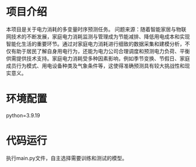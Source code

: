 # 项目介绍
本项目是关于电力消耗的多变量时序预测任务。
问题来源：随着智能家居与物联网技术的不断发展，家庭电力消耗监测与管理成为节能减排、降低用电成本和实现智能化生活的重要环节。通过对家庭电力消耗进行细致的数据采集和建模分析，不仅有助于居民了解自身用电行为，还能为电力公司合理调度和预测电力负荷、平衡供需提供技术支持。家庭电力消耗受多种因素影响，例如季节变换、节假日、家庭成员行为模式、用电设备种类及气象条件等，这使得准确预测具有较大挑战性和现实意义。


# 环境配置

python=3.9.19

# 代码运行

执行main.py文件，自主选择需要训练和测试的模型。
